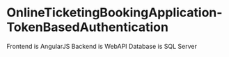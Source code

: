 # OnlineTicketingBookingApplication-TokenBasedAuthentication
Frontend is AngularJS
Backend is WebAPI
Database is SQL Server
